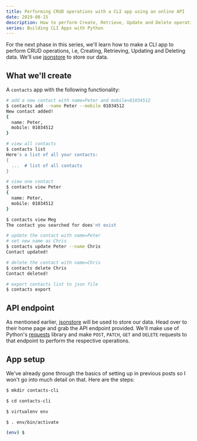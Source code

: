 ```yaml
---
title: Performing CRUD operations with a CLI app using an online API
date: 2019-08-15
description: How to perform Create, Retrieve, Update and Delete operations with a CLI app using an online API
series: Building CLI Apps with Python
---
```


For the next phase in this series, we'll learn how to make a CLI app to perform CRUD operations, i.e, Creating, Retrieving, Updating and Deleting data. We'll use [jsonstore](https://www.jsonstore.io/) to store our data.

## What we'll create
A `contacts` app with the following functionality:

```bash
# add a new contact with name=Peter and mobile=01034512
$ contacts add --name Peter --mobile 01034512
New contact added!
{
  name: Peter,
  mobile: 01034512
}
```

```bash
# view all contacts
$ contacts list
Here's a list of all your contacts:
{
  ...  # list of all contacts
}
```

```bash
# view one contact
$ contacts view Peter
{
  name: Peter,
  mobile: 01034512
}

$ contacts view Meg
The contact you searched for does'nt exist
```

```bash
# update the contact with name=Peter
# set new name as Chris
$ contacts update Peter --name Chris
Contact updated!
```

```bash
# delete the contact with name=Chris
$ contacts delete Chris
Contact deleted!
```

```bash
# export contacts list to json file
$ contacts export
```

## API endpoint
As mentioned earlier, [jsonstore](https://www.jsonstore.io/) will be used to store our data. Head over to their home page and grab the API endpoint provided. We'll make use of Python's [requests](https://2.python-requests.org/en/master/user/quickstart/) library and make `POST`, `PATCH`, `GET` and `DELETE` requests to that endpoint to perform the respective operations.

## App setup
We've already gone through the basics of setting up in previous posts so I won't go into much detail on that. Here are the steps:

```bash
$ mkdir contacts-cli

$ cd contacts-cli

$ virtualenv env

$ . env/bin/activate

(env) $
```

